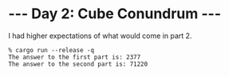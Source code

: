 # --- Day 2: Cube Conundrum ---

I had higher expectations of what would come in part 2.

```
% cargo run --release -q
The answer to the first part is: 2377
The answer to the second part is: 71220
```
